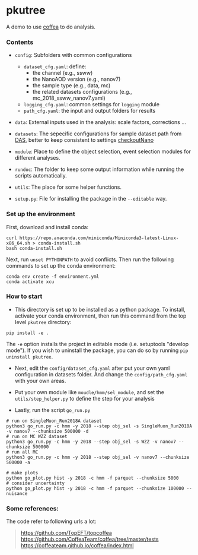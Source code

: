 # pkutree

A demo to use [coffea](https://github.com/CoffeaTeam/coffea) to do analysis.

### Contents
- `config`: Subfolders with common configurations
   - `dataset_cfg.yaml`: define:
     - the channel (e.g., ssww)
     - the NanoAOD version (e.g., nanov7)
     - the sample type (e.g., data, mc)
     - the related datasets configurations (e.g., mc_2018_ssww_nanov7.yaml)
   - `logging_cfg.yaml`: common settings for `logging` module
   - `path_cfg.yaml`: the input and output folders for results

- `data`: External inputs used in the analysis: scale factors, corrections ...

- `datasets`: The sepecific configurations for sample dataset path from [DAS](https://cmsweb.cern.ch/das/), better to keep consistent to settings [checkoutNano](https://github.com/PKU-Hep-Group/checkoutNano/tree/main/datasets)
  
- `module`: Place to define the object selection, event selection modules for different analyses.

- `rundoc`: The folder to keep some output information while running the scripts automatically.

- `utils`: The place for some helper functions.

- `setup.py`: File for installing the package in the `--editable` way.

### Set up the environment 

First, download and install conda:
```
curl https://repo.anaconda.com/miniconda/Miniconda3-latest-Linux-x86_64.sh > conda-install.sh
bash conda-install.sh
```
Next, run `unset PYTHONPATH` to avoid conflicts. Then run the following commands to set up the conda environment:    
```
conda env create -f environment.yml
conda activate xcu
```

### How to start

- This directory is set up to be installed as a python package. To install, activate your conda environment, then run this command from the top level `pkutree` directory:
```
pip install -e .
```
The `-e` option installs the project in editable mode (i.e. setuptools "develop mode"). If you wish to uninstall the package, you can do so by running `pip uninstall pkutree`.

- Next, edit the `config/dataset_cfg.yaml` after put your own yaml configuration in datasets folder. And change the `config/path_cfg.yaml` with your own areas.
  
- Put your own module like `moudle/hmm/sel_module`, and set the `utils/step_helper.py` to define the step for your analysis
  
- Lastly, run the script `go_run.py`


```
# run on SingleMuon_Run2018A dataset
python3 go_run.py -c hmm -y 2018 --step obj_sel -s SingleMuon_Run2018A -v nanov7 --chunksize 500000 -d 
# run on MC WZZ dataset
python3 go_run.py -c hmm -y 2018 --step obj_sel -s WZZ -v nanov7 --chunksize 500000
# run all MC
python3 go_run.py -c hmm -y 2018 --step obj_sel -v nanov7 --chunksize 500000 -a

# make plots
python go_plot.py hist -y 2018 -c hmm -f parquet --chunksize 5000
# consider uncertainty
python go_plot.py hist -y 2018 -c hmm -f parquet --chunksize 100000 --nuisance
```


### Some references:

The code refer to following urls a lot:
> https://github.com/TopEFT/topcoffea
> https://github.com/CoffeaTeam/coffea/tree/master/tests
> https://coffeateam.github.io/coffea/index.html
